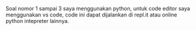 Soal nomor 1 sampai 3 saya menggunakan python, untuk code editor saya menggunakan vs code, code ini dapat dijalankan di repl.it atau online python intepreter lainnya.